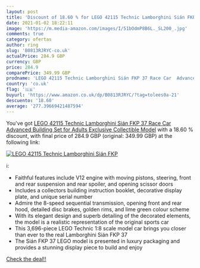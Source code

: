 ```yaml
---
layout: post
title: 'Discount of 18.60 % for LEGO 42115 Technic Lamborghini Sián FKP '
date: 2021-01-02 18:22:11
image: 'https://m.media-amazon.com/images/I/51bOdmP8B6L._SL200_.jpg'
comments: true
category: ofertas
author: ring
slug: 'B0813RJRYC-co.uk'
actualPrice: 284.9 GBP
currency: GBP
price: 284.9
comparePrice: 349.99 GBP
prodname: 'LEGO 42115 Technic Lamborghini Sián FKP 37 Race Car  Advanced Building Set for Adults  Exclusive Collectible Model'
country: 'co.uk'
flag: '🇬🇧'
buyurl: 'https://www.amazon.co.uk/dp/B0813RJRYC/?tag=tolees0a-21'
descuento: '18.60'
average: '277.39669421487594'
---
```


You've got [LEGO 42115 Technic Lamborghini Sián FKP 37 Race Car  Advanced Building Set for Adults  Exclusive Collectible Model](https://www.amazon.co.uk/dp/B0813RJRYC/?tag=tolees0a-21) with a  18.60 % discount, with final price of 284.9 GBP (original: 349.99 GBP) at the following link:

[![LEGO 42115 Technic Lamborghini Sián FKP ](https://m.media-amazon.com/images/I/51bOdmP8B6L._SL200_.jpg)](https://www.amazon.co.uk/dp/B0813RJRYC/?tag=tolees0a-21)

ℹ️:

- Faithful features include V12 engine with moving pistons, steering, front and rear suspension and rear spoiler, and opening scissor doors
- Includes a collectors building instruction booklet, decorative display plate, and unique serial number
- Admire the 8-speed sequential transmission, opening front and rear hood, detailed disc brakes, golden rims, and lime green colour scheme
- With its elegant design and superb detailing of the decorated elements, the model is a realistic representation of the original sports car
- This 3,696-piece LEGO Technic 1:8 scale model car brings you closer than ever to the real Lamborghini Sián FKP 37
- The Sián FKP 37 LEGO model is presented in luxury packaging and provides a stunning display piece to build and enjoy

[Check the deal!!](https://www.amazon.co.uk/dp/B0813RJRYC/?tag=tolees0a-21)
